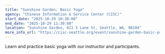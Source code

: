 ```yaml
---
title: "Sunshine Garden: Basic Yoga"
agency: "Chinese Information & Service Center (CISC)"
start_date: "2025-10-29 10:30:00"
end_date: "2025-10-29 11:30:00"
location: "Sunshine Garden, 611 S Lane St, Seattle, WA, 98104"
more_info_url: "https://cisc-seattle.org/event/sunshine-garden-basic-yoga-3/2025-10-29/"
---
```

Learn and practice basic yoga with our instructor and participants.
